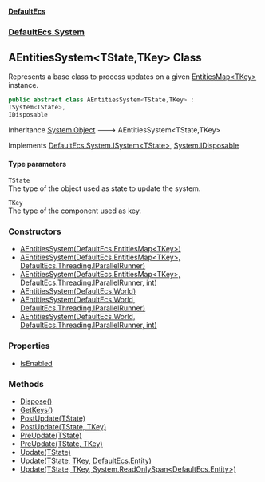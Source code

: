 #### [DefaultEcs](./index.md 'index')
### [DefaultEcs.System](./DefaultEcs-System.md 'DefaultEcs.System')
## AEntitiesSystem&lt;TState,TKey&gt; Class
Represents a base class to process updates on a given [EntitiesMap&lt;TKey&gt;](./DefaultEcs-EntitiesMap-TKey-.md 'DefaultEcs.EntitiesMap&lt;TKey&gt;') instance.  
```csharp
public abstract class AEntitiesSystem<TState,TKey> :
ISystem<TState>,
IDisposable
```
Inheritance [System.Object](https://docs.microsoft.com/en-us/dotnet/api/System.Object 'System.Object') &#129106; AEntitiesSystem&lt;TState,TKey&gt;  

Implements [DefaultEcs.System.ISystem&lt;](./DefaultEcs-System-ISystem-T-.md 'DefaultEcs.System.ISystem&lt;T&gt;')[TState](#DefaultEcs-System-AEntitiesSystem-TState_TKey--TState 'DefaultEcs.System.AEntitiesSystem&lt;TState,TKey&gt;.TState')[&gt;](./DefaultEcs-System-ISystem-T-.md 'DefaultEcs.System.ISystem&lt;T&gt;'), [System.IDisposable](https://docs.microsoft.com/en-us/dotnet/api/System.IDisposable 'System.IDisposable')  
#### Type parameters
<a name='DefaultEcs-System-AEntitiesSystem-TState_TKey--TState'></a>
`TState`  
The type of the object used as state to update the system.  
  
<a name='DefaultEcs-System-AEntitiesSystem-TState_TKey--TKey'></a>
`TKey`  
The type of the component used as key.  
  
### Constructors
- [AEntitiesSystem(DefaultEcs.EntitiesMap&lt;TKey&gt;)](./DefaultEcs-System-AEntitiesSystem-TState_TKey--AEntitiesSystem(DefaultEcs-EntitiesMap-TKey-).md 'DefaultEcs.System.AEntitiesSystem&lt;TState,TKey&gt;.AEntitiesSystem(DefaultEcs.EntitiesMap&lt;TKey&gt;)')
- [AEntitiesSystem(DefaultEcs.EntitiesMap&lt;TKey&gt;, DefaultEcs.Threading.IParallelRunner)](./DefaultEcs-System-AEntitiesSystem-TState_TKey--AEntitiesSystem(DefaultEcs-EntitiesMap-TKey-_DefaultEcs-Threading-IParallelRunner).md 'DefaultEcs.System.AEntitiesSystem&lt;TState,TKey&gt;.AEntitiesSystem(DefaultEcs.EntitiesMap&lt;TKey&gt;, DefaultEcs.Threading.IParallelRunner)')
- [AEntitiesSystem(DefaultEcs.EntitiesMap&lt;TKey&gt;, DefaultEcs.Threading.IParallelRunner, int)](./DefaultEcs-System-AEntitiesSystem-TState_TKey--AEntitiesSystem(DefaultEcs-EntitiesMap-TKey-_DefaultEcs-Threading-IParallelRunner_int).md 'DefaultEcs.System.AEntitiesSystem&lt;TState,TKey&gt;.AEntitiesSystem(DefaultEcs.EntitiesMap&lt;TKey&gt;, DefaultEcs.Threading.IParallelRunner, int)')
- [AEntitiesSystem(DefaultEcs.World)](./DefaultEcs-System-AEntitiesSystem-TState_TKey--AEntitiesSystem(DefaultEcs-World).md 'DefaultEcs.System.AEntitiesSystem&lt;TState,TKey&gt;.AEntitiesSystem(DefaultEcs.World)')
- [AEntitiesSystem(DefaultEcs.World, DefaultEcs.Threading.IParallelRunner)](./DefaultEcs-System-AEntitiesSystem-TState_TKey--AEntitiesSystem(DefaultEcs-World_DefaultEcs-Threading-IParallelRunner).md 'DefaultEcs.System.AEntitiesSystem&lt;TState,TKey&gt;.AEntitiesSystem(DefaultEcs.World, DefaultEcs.Threading.IParallelRunner)')
- [AEntitiesSystem(DefaultEcs.World, DefaultEcs.Threading.IParallelRunner, int)](./DefaultEcs-System-AEntitiesSystem-TState_TKey--AEntitiesSystem(DefaultEcs-World_DefaultEcs-Threading-IParallelRunner_int).md 'DefaultEcs.System.AEntitiesSystem&lt;TState,TKey&gt;.AEntitiesSystem(DefaultEcs.World, DefaultEcs.Threading.IParallelRunner, int)')
### Properties
- [IsEnabled](./DefaultEcs-System-AEntitiesSystem-TState_TKey--IsEnabled.md 'DefaultEcs.System.AEntitiesSystem&lt;TState,TKey&gt;.IsEnabled')
### Methods
- [Dispose()](./DefaultEcs-System-AEntitiesSystem-TState_TKey--Dispose().md 'DefaultEcs.System.AEntitiesSystem&lt;TState,TKey&gt;.Dispose()')
- [GetKeys()](./DefaultEcs-System-AEntitiesSystem-TState_TKey--GetKeys().md 'DefaultEcs.System.AEntitiesSystem&lt;TState,TKey&gt;.GetKeys()')
- [PostUpdate(TState)](./DefaultEcs-System-AEntitiesSystem-TState_TKey--PostUpdate(TState).md 'DefaultEcs.System.AEntitiesSystem&lt;TState,TKey&gt;.PostUpdate(TState)')
- [PostUpdate(TState, TKey)](./DefaultEcs-System-AEntitiesSystem-TState_TKey--PostUpdate(TState_TKey).md 'DefaultEcs.System.AEntitiesSystem&lt;TState,TKey&gt;.PostUpdate(TState, TKey)')
- [PreUpdate(TState)](./DefaultEcs-System-AEntitiesSystem-TState_TKey--PreUpdate(TState).md 'DefaultEcs.System.AEntitiesSystem&lt;TState,TKey&gt;.PreUpdate(TState)')
- [PreUpdate(TState, TKey)](./DefaultEcs-System-AEntitiesSystem-TState_TKey--PreUpdate(TState_TKey).md 'DefaultEcs.System.AEntitiesSystem&lt;TState,TKey&gt;.PreUpdate(TState, TKey)')
- [Update(TState)](./DefaultEcs-System-AEntitiesSystem-TState_TKey--Update(TState).md 'DefaultEcs.System.AEntitiesSystem&lt;TState,TKey&gt;.Update(TState)')
- [Update(TState, TKey, DefaultEcs.Entity)](./DefaultEcs-System-AEntitiesSystem-TState_TKey--Update(TState_TKey_DefaultEcs-Entity).md 'DefaultEcs.System.AEntitiesSystem&lt;TState,TKey&gt;.Update(TState, TKey, DefaultEcs.Entity)')
- [Update(TState, TKey, System.ReadOnlySpan&lt;DefaultEcs.Entity&gt;)](./DefaultEcs-System-AEntitiesSystem-TState_TKey--Update(TState_TKey_System-ReadOnlySpan-DefaultEcs-Entity-).md 'DefaultEcs.System.AEntitiesSystem&lt;TState,TKey&gt;.Update(TState, TKey, System.ReadOnlySpan&lt;DefaultEcs.Entity&gt;)')
